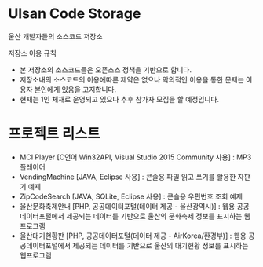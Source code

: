 ﻿# Ulsan Code Storage
울산 개발자들의 소스코드 저장소

저장소 이용 규칙
 - 본 저장소의 소스코드들은 오픈소스 정책을 기반으로 합니다.
 - 저장소내의 소스코드의 이용에따른 제약은 없으나 악의적인 이용을 통한 문제는 이용자 본인에게 있음을 고지합니다.
 - 현재는 1인 체재로 운영되고 있으나 추후 참가자 모집을 할 예정입니다.

# 프로젝트 리스트
 - MCI Player		[C언어 Win32API, Visual Studio 2015 Community 사용]	: MP3 플레이어
 - VendingMachine	[JAVA, Eclipse 사용]								: 콘솔용 파일 읽고 쓰기를 활용한 자판기 예제
 - ZipCodeSearch	[JAVA, SQLite, Eclipse 사용]						: 콘솔용 우편번호 조회 예제
 - 울산문화축제안내		[PHP, 공공데이터포털(데이터 제공 - 울산광역시)]				: 웹용 공공데이터포털에서 제공되는 데이터를 기반으로 울산의 문화축제 정보를 표시하는 웹프로그램
 - 울산대기현황판			[PHP, 공공데이터포털(데이터 제공 - AirKorea/환경부)]			: 웹용 공공데이터포털에서 제공되는 데이터를 기반으로 울산의 대기현황 정보를 표시하는 웹프로그램
